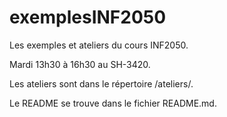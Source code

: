 # exemplesINF2050
Les exemples et ateliers du cours INF2050.

Mardi 13h30 à 16h30 au SH-3420.

Les ateliers sont dans le répertoire /ateliers/.

Le README se trouve dans le fichier README.md.
